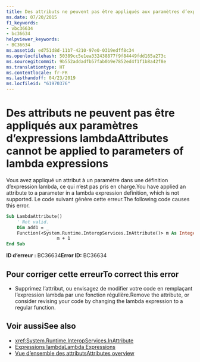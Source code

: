 ```yaml
---
title: Des attributs ne peuvent pas être appliqués aux paramètres d’expressions lambda
ms.date: 07/20/2015
f1_keywords:
- vbc36634
- bc36634
helpviewer_keywords:
- BC36634
ms.assetid: ed751d8d-11b7-4210-97e0-0319edff8c34
ms.openlocfilehash: 50389cc5e1ea332438877f9f84449fdd165a273c
ms.sourcegitcommit: 9b552addadfb57fab0b9e7852ed4f1f1b8a42f8e
ms.translationtype: HT
ms.contentlocale: fr-FR
ms.lasthandoff: 04/23/2019
ms.locfileid: "61970376"
---
```

# <a name="attributes-cannot-be-applied-to-parameters-of-lambda-expressions"></a><span data-ttu-id="3d755-102">Des attributs ne peuvent pas être appliqués aux paramètres d’expressions lambda</span><span class="sxs-lookup"><span data-stu-id="3d755-102">Attributes cannot be applied to parameters of lambda expressions</span></span>
<span data-ttu-id="3d755-103">Vous avez appliqué un attribut à un paramètre dans une définition d’expression lambda, ce qui n’est pas pris en charge.</span><span class="sxs-lookup"><span data-stu-id="3d755-103">You have applied an attribute to a parameter in a lambda expression definition, which is not supported.</span></span> <span data-ttu-id="3d755-104">Le code suivant génère cette erreur.</span><span class="sxs-lookup"><span data-stu-id="3d755-104">The following code causes this error.</span></span>  
  
```vb  
Sub LambdaAttribute()  
    ' Not valid.  
    Dim add1 = _  
    Function(<System.Runtime.InteropServices.InAttribute()> m As Integer) _  
                   m + 1  
End Sub  
```  
  
 <span data-ttu-id="3d755-105">**ID d’erreur :** BC36634</span><span class="sxs-lookup"><span data-stu-id="3d755-105">**Error ID:** BC36634</span></span>  
  
## <a name="to-correct-this-error"></a><span data-ttu-id="3d755-106">Pour corriger cette erreur</span><span class="sxs-lookup"><span data-stu-id="3d755-106">To correct this error</span></span>  
  
- <span data-ttu-id="3d755-107">Supprimez l’attribut, ou envisagez de modifier votre code en remplaçant l’expression lambda par une fonction régulière.</span><span class="sxs-lookup"><span data-stu-id="3d755-107">Remove the attribute, or consider revising your code by changing the lambda expression to a regular function.</span></span>  
  
## <a name="see-also"></a><span data-ttu-id="3d755-108">Voir aussi</span><span class="sxs-lookup"><span data-stu-id="3d755-108">See also</span></span>

- <xref:System.Runtime.InteropServices.InAttribute>
- [<span data-ttu-id="3d755-109">Expressions lambda</span><span class="sxs-lookup"><span data-stu-id="3d755-109">Lambda Expressions</span></span>](../../visual-basic/programming-guide/language-features/procedures/lambda-expressions.md)
- [<span data-ttu-id="3d755-110">Vue d’ensemble des attributs</span><span class="sxs-lookup"><span data-stu-id="3d755-110">Attributes overview</span></span>](~/docs/visual-basic/programming-guide/concepts/attributes/index.md)

